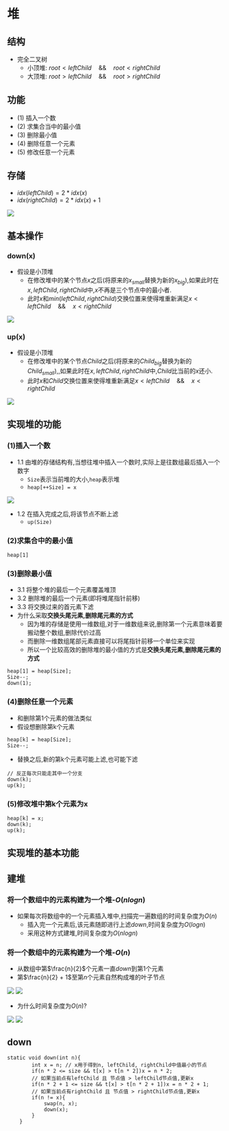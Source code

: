 # 堆
## 结构
- 完全二叉树
  - 小顶堆: $root < leftChild \quad \&\& \quad root < rightChild$
  - 大顶堆: $root > leftChild \quad \&\& \quad root > rightChild$
## 功能
- (1) 插入一个数
- (2) 求集合当中的最小值
- (3) 删除最小值
- (4) 删除任意一个元素
- (5) 修改任意一个元素

## 存储
- $idx(leftChild) = 2 * idx(x)$
- $idx(rightChild) = 2 * idx(x) + 1$
<img src="photos\heap\1.jpg">

## 基本操作
### down(x)
- 假设是小顶堆
  - 在修改堆中的某个节点$x$之后(将原来的$x_{small}$替换为新的$x_{big}$),如果此时在$x,leftChild,rightChild$中,$x$不再是三个节点中的最小者.
  - 此时$x$和$min(leftChild,rightChild)$交换位置来使得堆重新满足$x < leftChild \quad \&\& \quad x < rightChild$
<img src="photos\heap\2.jpg">

### up(x)
- 假设是小顶堆
  - 在修改堆中的某个节点$Child$之后(将原来的$Child_{big}$替换为新的$Child_{small}$),,如果此时在$x,leftChild,rightChild$中,$Child$比当前的$x$还小.
  - 此时$x$和$Child$交换位置来使得堆重新满足$x < leftChild \quad \&\& \quad x < rightChild$

<img src="photos\heap\3.jpg">

## 实现堆的功能
### (1)插入一个数
- 1.1 由堆的存储结构有,当想往堆中插入一个数时,实际上是往数组最后插入一个数字
  - ```Size```表示当前堆的大小,```heap```表示堆 
  - ```heap[++Size] = x```

<img src="photos\heap\4.png">

- 1.2 在插入完成之后,将该节点不断上滤
  - ```up(Size)```

### (2)求集合中的最小值
```heap[1]```

### (3)删除最小值
- 3.1 将整个堆的最后一个元素覆盖堆顶
- 3.2 删除堆的最后一个元素(即将堆尾指针前移)
- 3.3 将交换过来的首元素下滤
- 为什么采取<font coilor=red>**交换头尾元素,删除尾元素的方式**</font>
  - 因为堆的存储是使用一维数组,对于一维数组来说,删除第一个元素意味着要搬动整个数组,删除代价过高
  - 而删除一维数组尾部元素直接可以将尾指针前移一个单位来实现
  - 所以一个比较高效的删除堆的最小值的方式是<font coilor=red>**交换头尾元素,删除尾元素的方式**</font>
``` 
heap[1] = heap[Size];
Size--;
down(1);
```

### (4)删除任意一个元素
- 和删除第1个元素的做法类似
- 假设想删除第k个元素

```
heap[k] = heap[Size];
Size--;
```
- 替换之后,新的第k个元素可能上滤,也可能下滤
```
// 反正每次只能走其中一个分支
down(k);
up(k);
```

### (5)修改堆中第k个元素为x
```
heap[k] = x;
down(k);
up(k);
```

## 实现堆的基本功能

## 建堆
### 将一个数组中的元素构建为一个堆-$O(nlogn)$
- 如果每次将数组中的一个元素插入堆中,扫描完一遍数组的时间复杂度为$O(n)$
  - 插入完一个元素后,该元素随即进行上滤$down$,时间复杂度为$O(logn)$
  - 采用这种方式建堆,时间复杂度为$O(nlogn)$

### 将一个数组中的元素构建为一个堆-$O(n)$
- 从数组中第$\frac{n}{2}$个元素一直$down$到第$1$个元素
- 第$\frac{n}{2} + 1$至第$n$个元素自然构成堆的叶子节点

<img src="photos\heap\5.png">

<img src="photos\heap\6.png">

- 为什么时间复杂度为$O(n)$?

<img src="photos\heap\7.png">


<img src="photos\heap\4.jpg">

## down
```
static void down(int n){
        int x = n; // x用于得到n, leftChild, rightChild中值最小的节点
        if(n * 2 <= size && t[x] > t[n * 2])x = n * 2; 
        // 如果当前点有leftChild 且 节点值 > leftChild节点值,更新x
        if(n * 2 + 1 <= size && t[x] > t[n * 2 + 1])x = n * 2 + 1;
        // 如果当前点有rightChild 且 节点值 > rightChild节点值,更新x
        if(n != x){
            swap(n, x);
            down(x);
        }
    }
```

